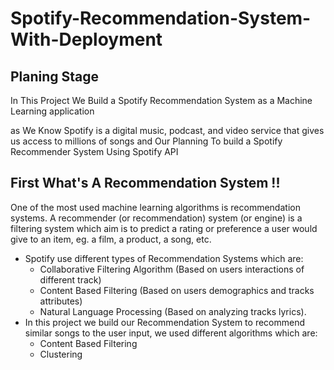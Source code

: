 # Spotify-Recommendation-System-With-Deployment

## Planing Stage
In This Project We Build a Spotify Recommendation System as a Machine Learning application

as We Know Spotify is a digital music, podcast, and video service that gives us access to millions of songs and Our Planning 
To build a Spotify Recommender System Using Spotify API

## First What's A Recommendation System !!
One of the most used machine learning algorithms is recommendation systems. A recommender (or recommendation) system (or engine) is a filtering system which aim is to predict a rating or preference a user would give to an item, eg. a film, a product, a song, etc.

- Spotify use different types of Recommendation Systems which are:
    - Collaborative Filtering Algorithm (Based on users interactions of different track)
    - Content Based Filtering (Based on users demographics and tracks attributes)
    - Natural Language Processing (Based on analyzing tracks lyrics).
- In this project we build our Recommendation System to recommend similar songs to the user input, we used different algorithms which are:
    - Content Based Filtering
    - Clustering



